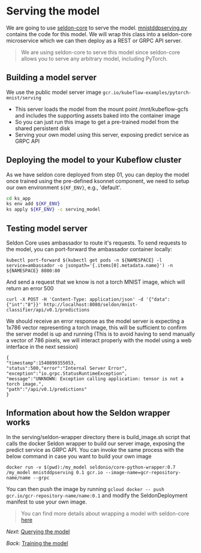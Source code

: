 # Serving the model

We are going to use [seldon-core](https://github.com/SeldonIO/seldon-core) to serve the model. [mnistddpserving.py](serving/seldon-wrapper/mnistddpserving.py) contains the code for this model. We will wrap this class into a seldon-core microservice 
which we can then deploy as a REST or GRPC API server.

> We are using seldon-core to serve this model since seldon-core allows you to serve any arbitrary model, including PyTorch.

##  Building a model server

We use the public model server image `gcr.io/kubeflow-examples/pytorch-mnist/serving`

  * This server loads the model from the mount point /mnt/kubeflow-gcfs and includes the supporting assets baked into the container image
  * So you can just run this image to get a pre-trained model from the shared persistent disk
  * Serving your own model using this server, exposing predict service as GRPC API

## Deploying the model to your Kubeflow cluster

As we have seldon core deployed from step 01, you can deploy the model once trained using the pre-defined ksonnet component, 
we need to setup our own environment `${KF_ENV}`, e.g., 'default'.

```bash
cd ks_app
ks env add ${KF_ENV}
ks apply ${KF_ENV} -c serving_model
```

## Testing model server

Seldon Core uses ambassador to route it's requests. To send requests to the model, you can port-forward the ambassador container locally:

```
kubectl port-forward $(kubectl get pods -n ${NAMESPACE} -l service=ambassador -o jsonpath='{.items[0].metadata.name}') -n ${NAMESPACE} 8080:80
```

And send a request that we know is not a torch MNIST image, which will return an error 500

```
curl -X POST -H 'Content-Type: application/json' -d '{"data":{"int":"8"}}' http://localhost:8080/seldon/mnist-classifier/api/v0.1/predictions
```

We should receive an error response as the model server is expecting a 1x786 vector representing a torch image, this will be sufficient to confirm the server model is up and running
(This is to avoid having to send manually a vector of 786 pixels, we will interact properly with the model using a web interface in the next session)

```
{
"timestamp":1540899355053,
"status":500,"error":"Internal Server Error",
"exception":"io.grpc.StatusRuntimeException",
"message":"UNKNOWN: Exception calling application: tensor is not a torch image.",
"path":"/api/v0.1/predictions"
}
```

## Information about how the Seldon wrapper works

In the serving/seldon-wrapper directory there is build_image.sh script that calls the docker Seldon wrapper to build our server image, 
exposing the predict service as GRPC API. 
You can invoke the same process with the below command in case you want to build your own image
```
docker run -v $(pwd):/my_model seldonio/core-python-wrapper:0.7 /my_model mnistddpserving 0.1 gcr.io --image-name=gcr-repository-name/name --grpc
```

You can then push the image by running `gcloud docker -- push gcr.io/gcr-repository-name/name:0.1` 
and modify the SeldonDeployment manifest to use your own image.

> You can find more details about wrapping a model with seldon-core [here](https://github.com/SeldonIO/seldon-core/blob/master/docs/wrappers/python.md)


*Next*: [Querying the model](04_querying_the_model.md)

*Back*: [Training the model](02_distributed_training.md)
